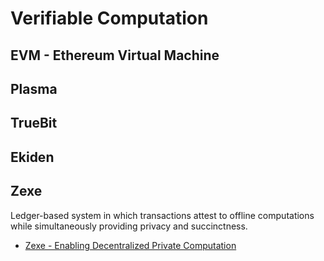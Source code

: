 # Verifiable Computation

## EVM - Ethereum Virtual Machine

## Plasma

## TrueBit

## Ekiden

## Zexe

Ledger-based system in which transactions attest to offline computations while simultaneously providing privacy and succinctness.

- [Zexe - Enabling Decentralized Private Computation](https://eprint.iacr.org/2018/962.pdf)

